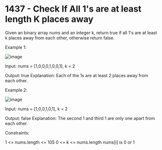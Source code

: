 <h1>1437 - Check If All 1's are at least length K places away</h1>

Given an binary array nums and an integer k, return true if all 1's are at least k places away from each other, otherwise return false.


Example 1:

![image](https://user-images.githubusercontent.com/48937488/205442916-e567bf23-acc5-4a3b-88c9-7cd090021a4a.png)


Input: nums = [1,0,0,0,1,0,0,1], k = 2

Output: true
Explanation: Each of the 1s are at least 2 places away from each other.

Example 2:

![image](https://user-images.githubusercontent.com/48937488/205442920-0862baf6-a3fd-4b09-a530-792a14263b62.png)


Input: nums = [1,0,0,1,0,1], k = 2

Output: false
Explanation: The second 1 and third 1 are only one apart from each other.
 

Constraints:

1 <= nums.length <= 105
0 <= k <= nums.length
nums[i] is 0 or 1
